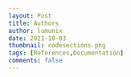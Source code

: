 ```yaml
---
layout: Post
title: Authors
author: lumunix
date: 2021-10-03
thumbnail: codesections.png
tags: [References,Documentation]
comments: false
---
```

